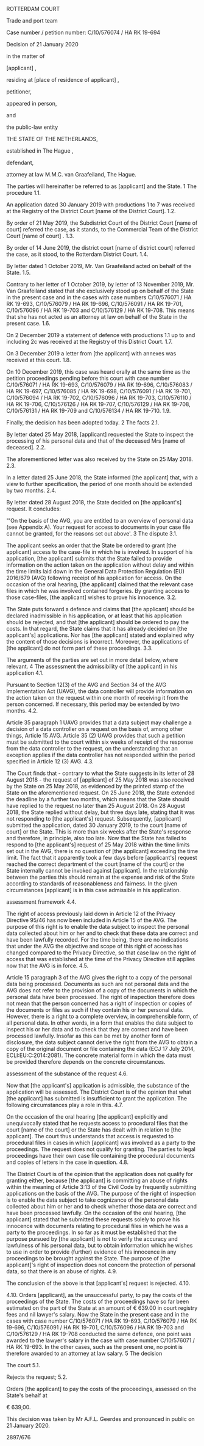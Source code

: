 ROTTERDAM COURT

Trade and port team

Case number / petition number: C/10/576074 / HA RK 19-694

Decision of 21 January 2020

in the matter of

\[applicant\] ,

residing at \[place of residence of applicant\] ,

petitioner,

appeared in person,

and

the public-law entity

THE STATE OF THE NETHERLANDS,

established in The Hague ,

defendant,

attorney at law M.M.C. van Graafeiland, The Hague.

The parties will hereinafter be referred to as \[applicant\] and the State.
1 The procedure
1.1.

An application dated 30 January 2019 with productions 1 to 7 was received at the Registry of the District Court \[name of the District Court\].
1.2.

By order of 21 May 2019, the Subdistrict Court of the District Court \[name of court\] referred the case, as it stands, to the Commercial Team of the District Court \[name of court\] .
1.3.

By order of 14 June 2019, the district court \[name of district court\] referred the case, as it stood, to the Rotterdam District Court.
1.4.

By letter dated 1 October 2019, Mr. Van Graafeiland acted on behalf of the State.
1.5.

Contrary to her letter of 1 October 2019, by letter of 13 November 2019, Mr. Van Graafeiland stated that she exclusively stood up on behalf of the State in the present case and in the cases with case numbers C/10/576071 / HA RK 19-693, C/10/576079 / HA RK 19-696, C/10/576091 / HA RK 19-701, C/10/576096 / HA RK 19-703 and C/10/576129 / HA RK 19-708. This means that she has not acted as an attorney at law on behalf of the State in the present case.
1.6.

On 2 December 2019 a statement of defence with productions 1.1 up to and including 2c was received at the Registry of this District Court.
1.7.

On 3 December 2019 a letter from \[the applicant\] with annexes was received at this court.
1.8.

On 10 December 2019, this case was heard orally at the same time as the petition proceedings pending before this court with case number C/10/576071 / HA RK 19-693, C/10/576079 / HA RK 19-696, C/10/576083 / HA RK 19-697, C/10/576085 / HA RK 19-698, C/10/576091 / HA RK 19-701, C/10/576094 / HA RK 19-702, C/10/576096 / HA RK 19-703, C/10/576110 / HA RK 19-706, C/10/576126 / HA RK 19-707, C/10/576129 / HA RK 19-708, C/10/576131 / HA RK 19-709 and C/10/576134 / HA RK 19-710.
1.9.

Finally, the decision has been adopted today.
2 The facts
2.1.

By letter dated 25 May 2018, \[applicant\] requested the State to inspect the processing of his personal data and that of the deceased Mrs \[name of deceased\].
2.2.

The aforementioned letter was also received by the State on 25 May 2018.
2.3.

In a letter dated 25 June 2018, the State informed \[the applicant\] that, with a view to further specification, the period of one month should be extended by two months.
2.4.

By letter dated 28 August 2018, the State decided on \[the applicant's\] request. It concludes:

"'On the basis of the AVG, you are entitled to an overview of personal data (see Appendix A). Your request for access to documents in your case file cannot be granted, for the reasons set out above'.
3 The dispute
3.1.

The applicant seeks an order that the State be ordered to grant \[the applicant\] access to the case-file in which he is involved. In support of his application, \[the applicant\] submits that the State failed to provide information on the action taken on the application without delay and within the time limits laid down in the General Data Protection Regulation (EU) 2016/679 (AVG) following receipt of his application for access. On the occasion of the oral hearing, \[the applicant\] claimed that the relevant case files in which he was involved contained forgeries. By granting access to those case-files, \[the applicant\] wishes to prove his innocence.
3.2.

The State puts forward a defence and claims that \[the applicant\] should be declared inadmissible in his application, or at least that his application should be rejected, and that \[the applicant\] should be ordered to pay the costs. In that regard, the State claims that it has already decided on \[the applicant's\] applications. Nor has \[the applicant\] stated and explained why the content of those decisions is incorrect. Moreover, the applications of \[the applicant\] do not form part of these proceedings.
3.3.

The arguments of the parties are set out in more detail below, where relevant.
4 The assessment
the admissibility of \[the applicant\] in his application
4.1.

Pursuant to Section 12(3) of the AVG and Section 34 of the AVG Implementation Act (UAVG), the data controller will provide information on the action taken on the request within one month of receiving it from the person concerned. If necessary, this period may be extended by two months.
4.2.

Article 35 paragraph 1 UAVG provides that a data subject may challenge a decision of a data controller on a request on the basis of, among other things, Article 15 AVG. Article 35 (2) UAVG provides that such a petition must be submitted to the court within six weeks of receipt of the response from the data controller to the request, on the understanding that an exception applies if the data controller has not responded within the period specified in Article 12 (3) AVG.
4.3.

The Court finds that - contrary to what the State suggests in its letter of 28 August 2018 - the request of \[applicant\] of 25 May 2018 was also received by the State on 25 May 2018, as evidenced by the printed stamp of the State on the aforementioned request. On 25 June 2018, the State extended the deadline by a further two months, which means that the State should have replied to the request no later than 25 August 2018. On 28 August 2018, the State replied without delay, but three days late, stating that it was not responding to \[the applicant's\] request. Subsequently, \[applicant\] submitted the application, dated 30 January 2019, to the court \[name of court\] or the State. This is more than six weeks after the State's response and therefore, in principle, also too late. Now that the State has failed to respond to \[the applicant's\] request of 25 May 2018 within the time limits set out in the AVG, there is no question of \[the applicant\] exceeding the time limit. The fact that it apparently took a few days before \[applicant's\] request reached the correct department of the court \[name of the court\] or the State internally cannot be invoked against \[applicant\]. In the relationship between the parties this should remain at the expense and risk of the State according to standards of reasonableness and fairness. In the given circumstances \[applicant\] is in this case admissible in his application.

assessment framework
4.4.

The right of access previously laid down in Article 12 of the Privacy Directive 95/46 has now been included in Article 15 of the AVG. The purpose of this right is to enable the data subject to inspect the personal data collected about him or her and to check that these data are correct and have been lawfully recorded. For the time being, there are no indications that under the AVG the objective and scope of this right of access has changed compared to the Privacy Directive, so that case law on the right of access that was established at the time of the Privacy Directive still applies now that the AVG is in force.
4.5.

Article 15 paragraph 3 of the AVG gives the right to a copy of the personal data being processed. Documents as such are not personal data and the AVG does not refer to the provision of a copy of the documents in which the personal data have been processed. The right of inspection therefore does not mean that the person concerned has a right of inspection or copies of the documents or files as such if they contain his or her personal data. However, there is a right to a complete overview, in comprehensible form, of all personal data. In other words, in a form that enables the data subject to inspect his or her data and to check that they are correct and have been processed lawfully. Insofar as this can be met by another form of disclosure, the data subject cannot derive the right from the AVG to obtain a copy of the original document or file containing the data (ECJ 17 July 2014, ECLI:EU:C:2014:2081). The concrete material form in which the data must be provided therefore depends on the concrete circumstances.

assessment of the substance of the request
4.6.

Now that \[the applicant's\] application is admissible, the substance of the application will be assessed. The District Court is of the opinion that what \[the applicant\] has submitted is insufficient to grant the application. The following circumstances play a role in this.
4.7.

On the occasion of the oral hearing \[the applicant\] explicitly and unequivocally stated that he requests access to procedural files that the court \[name of the court\] or the State has dealt with in relation to \[the applicant\]. The court thus understands that access is requested to procedural files in cases in which \[applicant\] was involved as a party to the proceedings. The request does not qualify for granting. The parties to legal proceedings have their own case file containing the procedural documents and copies of letters in the case in question.
4.8.

The District Court is of the opinion that the application does not qualify for granting either, because \[the applicant\] is committing an abuse of rights within the meaning of Article 3:13 of the Civil Code by frequently submitting applications on the basis of the AVG. The purpose of the right of inspection is to enable the data subject to take cognizance of the personal data collected about him or her and to check whether those data are correct and have been processed lawfully. On the occasion of the oral hearing, \[the applicant\] stated that he submitted these requests solely to prove his innocence with documents relating to procedural files in which he was a party to the proceedings. In so far as it must be established that the purpose pursued by \[the applicant\] is not to verify the accuracy and lawfulness of his personal data, but to obtain information which he wishes to use in order to provide (further) evidence of his innocence in any proceedings to be brought against the State. The purpose of \[the applicant\]'s right of inspection does not concern the protection of personal data, so that there is an abuse of rights.
4.9.

The conclusion of the above is that \[applicant's\] request is rejected.
4.10.

4.10. Orders \[applicant\], as the unsuccessful party, to pay the costs of the proceedings of the State. The costs of the proceedings have so far been estimated on the part of the State at an amount of € 639.00 in court registry fees and nil lawyer's salary. Now the State in the present case and in the cases with case number C/10/576071 / HA RK 19-693, C/10/576079 / HA RK 19-696, C/10/576091 / HA RK 19-701, C/10/576096 / HA RK 19-703 and C/10/576129 / HA RK 19-708 conducted the same defence, one point was awarded to the lawyer's salary in the case with case number C/10/576071 / HA RK 19-693. In the other cases, such as the present one, no point is therefore awarded to an attorney at law salary.
5 The decision

The court
5.1.

Rejects the request;
5.2.

Orders \[the applicant\] to pay the costs of the proceedings, assessed on the State's behalf at

€ 639,00.

This decision was taken by Mr A.F.L. Geerdes and pronounced in public on 21 January 2020.

2897/676
